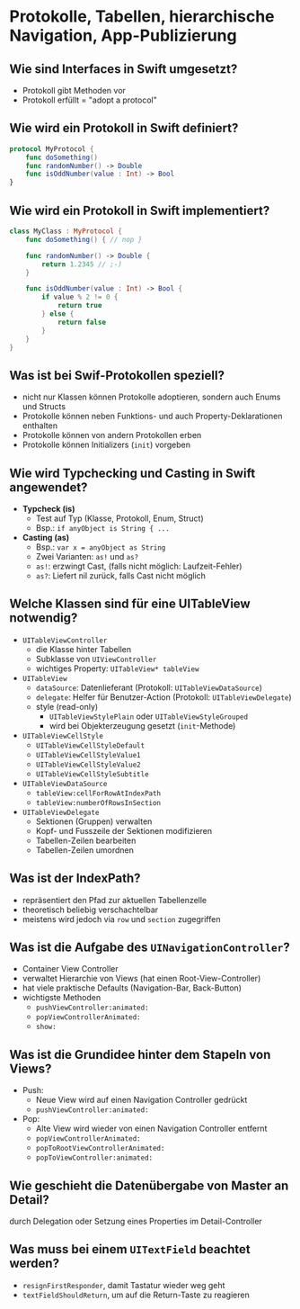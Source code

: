 # Protokolle, Tabellen, hierarchische Navigation, App-Publizierung

## Wie sind Interfaces in Swift umgesetzt?
* Protokoll gibt Methoden vor
* Protokoll erfüllt = "adopt a protocol"

## Wie wird ein Protokoll in Swift definiert?
```swift
protocol MyProtocol {
    func doSomething()
    func randomNumber() -> Double
    func isOddNumber(value : Int) -> Bool
}
```

## Wie wird ein Protokoll in Swift implementiert?
```swift
class MyClass : MyProtocol {
    func doSomething() { // nop }

    func randomNumber() -> Double {
        return 1.2345 // ;-)
    }

    func isOddNumber(value : Int) -> Bool {
        if value % 2 != 0 {
            return true
        } else {
            return false
        }
    }
}
```

## Was ist bei Swif-Protokollen speziell?
* nicht nur Klassen können Protokolle adoptieren, sondern auch Enums und Structs
* Protokolle können neben Funktions- und auch Property-Deklarationen enthalten
* Protokolle können von andern Protokollen erben
* Protokolle können Initializers (`init`) vorgeben

## Wie wird Typchecking und Casting in Swift angewendet?
* __Typcheck (is)__
    * Test auf Typ (Klasse, Protokoll, Enum, Struct)
    * Bsp.: `if anyObject is String { ...`
* __Casting (as)__
    * Bsp.: `var x = anyObject as String`
    * Zwei Varianten: `as!` und `as?`
    * `as!`: erzwingt Cast, (falls nicht möglich: Laufzeit-Fehler)
    * `as?`: Liefert nil zurück, falls Cast nicht möglich

## Welche Klassen sind für eine UITableView notwendig?
* `UITableViewController`
    * die Klasse hinter Tabellen
    * Subklasse von `UIViewController`
    * wichtiges Property: `UITableView* tableView`
* `UITableView`
    * `dataSource`: Datenlieferant (Protokoll: `UITableViewDataSource`)
    * `delegate`: Helfer für Benutzer-Action (Protokoll: `UITableViewDelegate`)
    * style (read-only)
        * `UITableViewStylePlain` oder `UITableViewStyleGrouped`
        * wird bei Objekterzeugung gesetzt (`init`-Methode)
* `UITableViewCellStyle`
    * `UITableViewCellStyleDefault`
    * `UITableViewCellStyleValue1`
    * `UITableViewCellStyleValue2`
    * `UITableViewCellStyleSubtitle`
* `UITableViewDataSource`
    * `tableView:cellForRowAtIndexPath`
    * `tableView:numberOfRowsInSection`
* `UITableViewDelegate`
    * Sektionen (Gruppen) verwalten
    * Kopf- und Fusszeile der Sektionen modifizieren
    * Tabellen-Zeilen bearbeiten
    * Tabellen-Zeilen umordnen

## Was ist der IndexPath?
* repräsentiert den Pfad zur aktuellen Tabellenzelle
* theoretisch beliebig verschachtelbar
* meistens wird jedoch via `row` und `section` zugegriffen

## Was ist die Aufgabe des `UINavigationController`?
* Container View Controller
* verwaltet Hierarchie von Views (hat einen Root-View-Controller)
* hat viele praktische Defaults (Navigation-Bar, Back-Button)
* wichtigste Methoden
    * `pushViewController:animated:`
    * `popViewControllerAnimated:`
    * `show:`

## Was ist die Grundidee hinter dem Stapeln von Views?
* Push:
    * Neue View wird auf einen Navigation Controller gedrückt
    * `pushViewController:animated:`
* Pop:
    * Alte View wird wieder von einen Navigation Controller entfernt
    * `popViewControllerAnimated:`
    * `popToRootViewControllerAnimated:`
    * `popToViewController:animated:`

## Wie geschieht die Datenübergabe von Master an Detail?
durch Delegation oder Setzung eines Properties im Detail-Controller

## Was muss bei einem `UITextField` beachtet werden?
* `resignFirstResponder`, damit Tastatur wieder weg geht
* `textFieldShouldReturn`, um auf die Return-Taste zu reagieren

